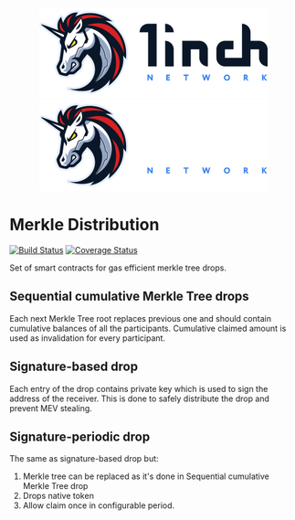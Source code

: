 <div align="center">
    <img src="https://github.com/1inch/farming/blob/master/.github/1inch_github_w.svg#gh-light-mode-only">
    <img src="https://github.com/1inch/farming/blob/master/.github/1inch_github_b.svg#gh-dark-mode-only">
</div>

# Merkle Distribution
[![Build Status](https://github.com/1inch/merkle-distribution/actions/workflows/test.yml/badge.svg)](https://github.com/1inch/merkle-distribution/actions)
[![Coverage Status](https://codecov.io/gh/1inch/merkle-distribution/branch/master/graph/badge.svg?token=4AY5FRY8HN)](https://codecov.io/gh/1inch/merkle-distribution)

Set of smart contracts for gas efficient merkle tree drops. 

## Sequential cumulative Merkle Tree drops

Each next Merkle Tree root replaces previous one and should contain cumulative balances of all the participants. Cumulative claimed amount is used as invalidation for every participant.

## Signature-based drop

Each entry of the drop contains private key which is used to sign the address of the receiver. This is done to safely distribute the drop and prevent MEV stealing.

## Signature-periodic drop

The same as signature-based drop but:
1. Merkle tree can be replaced as it's done in Sequential cumulative Merkle Tree drop
2. Drops native token
3. Allow claim once in configurable period.
